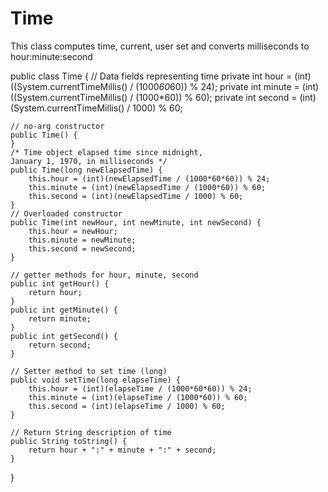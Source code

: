 # Time
This class computes time, current, user set and converts milliseconds to hour:minute:second






public class Time {
	// Data fields representing time
	private int hour = (int)((System.currentTimeMillis() / (1000*60*60)) % 24);
	private int minute = (int)((System.currentTimeMillis() / (1000*60)) % 60);
	private int second = (int)(System.currentTimeMillis() / 1000) % 60;
	
	// no-arg constructor
	public Time() {
	}
	/* Time object elapsed time since midnight, 
	January 1, 1970, in milliseconds */
	public Time(long newElapsedTime) {
		this.hour = (int)(newElapsedTime / (1000*60*60)) % 24;
		this.minute = (int)(newElapsedTime / (1000*60)) % 60;
		this.second = (int)(newElapsedTime / 1000) % 60;	
	}
	// Overloaded constructor
	public Time(int newHour, int newMinute, int newSecond) {
		this.hour = newHour;
		this.minute = newMinute;
		this.second = newSecond;
	}
	
	// getter methods for hour, minute, second
	public int getHour() {
		return hour;
	}
	public int getMinute() {
		return minute;
	}
	public int getSecond() {
		return second;
	}
	
	// Setter method to set time (long)
	public void setTime(long elapseTime) {
		this.hour = (int)(elapseTime / (1000*60*60)) % 24;
		this.minute = (int)(elapseTime / (1000*60)) % 60;
		this.second = (int)(elapseTime / 1000) % 60;
	}
	
	// Return String description of time
	public String toString() {
		return hour + ":" + minute + ":" + second;
	}
}
